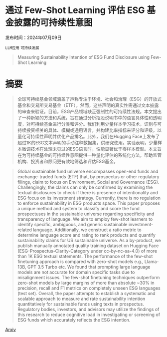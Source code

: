 # 通过 Few-Shot Learning 评估 ESG 基金披露的可持续性意图

发布时间：2024年07月09日

`LLM应用` `可持续发展`

> Measuring Sustainability Intention of ESG Fund Disclosure using Few-Shot Learning

# 摘要

> 全球可持续基金领域涵盖了声称专注于环境、社会和治理（ESG）的开放式基金和交易所交易基金（ETF）。然而，这些声明的真实性需通过文本披露的审查来验证。目前，ESG产品领域缺乏强制性的可持续性法规。本文提出了一种新颖的方法和系统，旨在通过分析招股说明书中的语言具体性和透明度，对可持续基金进行分类和评分。我们利用少量样本学习技术，识别与可持续投资相关的具体、模糊或通用语言，并构建比率指标来评分和评级，以量化可持续性声明并优化产品排名。此外，我们在Hugging Face上发布了超过1K的ESG文本声明的手动注释数据集，供研究使用。实验表明，少量样本微调技术在处理未见过的ESG语言时，性能显著优于零样本模型。本文旨在为可持续基金的可持续性意图提供一种量化评估的系统化方法，帮助监管机构、投资者和顾问更有效地筛选和评估ESG基金。

> Global sustainable fund universe encompasses open-end funds and exchange-traded funds (ETF) that, by prospectus or other regulatory filings, claim to focus on Environment, Social and Governance (ESG). Challengingly, the claims can only be confirmed by examining the textual disclosures to check if there is presence of intentionality and ESG focus on its investment strategy. Currently, there is no regulation to enforce sustainability in ESG products space. This paper proposes a unique method and system to classify and score the fund prospectuses in the sustainable universe regarding specificity and transparency of language. We aim to employ few-shot learners to identify specific, ambiguous, and generic sustainable investment-related language. Additionally, we construct a ratio metric to determine language score and rating to rank products and quantify sustainability claims for US sustainable universe. As a by-product, we publish manually annotated quality training dataset on Hugging Face (ESG-Prospectus-Clarity-Category under cc-by-nc-sa-4.0) of more than 1K ESG textual statements. The performance of the few-shot finetuning approach is compared with zero-shot models e.g., Llama-13B, GPT 3.5 Turbo etc. We found that prompting large language models are not accurate for domain specific tasks due to misalignment issues. The few-shot finetuning techniques outperform zero-shot models by large margins of more than absolute ~30% in precision, recall and F1 metrics on completely unseen ESG languages (test set). Overall, the paper attempts to establish a systematic and scalable approach to measure and rate sustainability intention quantitatively for sustainable funds using texts in prospectus. Regulatory bodies, investors, and advisors may utilize the findings of this research to reduce cognitive load in investigating or screening of ESG funds which accurately reflects the ESG intention.

[Arxiv](https://arxiv.org/abs/2407.06893)